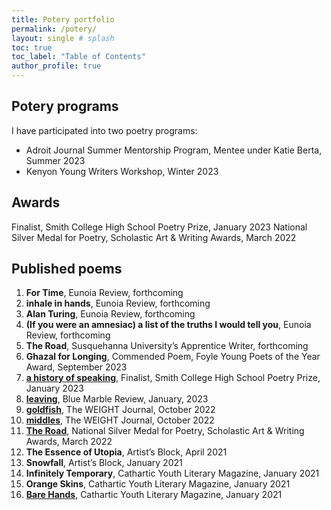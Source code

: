 ```yaml
---
title: Potery portfolio
permalink: /potery/
layout: single # splash
toc: true
toc_label: "Table of Contents"
author_profile: true
---
```


## Potery programs
I have participated into two poetry programs:
- Adroit Journal Summer Mentorship Program, Mentee under Katie Berta, Summer 2023
- Kenyon Young Writers Workshop, Winter 2023

## Awards
Finalist, Smith College High School Poetry Prize, January 2023 
National Silver Medal for Poetry, Scholastic Art & Writing Awards, March 2022

## Published poems

1. **For Time**, Eunoia Review, forthcoming
1. **inhale in hands**, Eunoia Review, forthcoming
1. **Alan Turing**, Eunoia Review, forthcoming
1. **(If you were an amnesiac) a list of the truths I would tell you**, Eunoia Review, forthcoming
1. **The Road**, Susquehanna University’s Apprentice Writer, forthcoming
1. **Ghazal for Longing**, Commended Poem, Foyle Young Poets of the Year Award, September 2023 
1. **[a history of speaking]**, Finalist, Smith College High School Poetry Prize, January 2023 
1. **[leaving]**, Blue Marble Review, January, 2023
1. **[goldfish]**, The WEIGHT Journal, October 2022
1. **[middles]**, The WEIGHT Journal, October 2022
1. **[The Road]**, National Silver Medal for Poetry, Scholastic Art & Writing Awards, March 2022
1. **The Essence of Utopia**, Artist’s Block, April 2021
1. **Snowfall**, Artist’s Block, January 2021
1. **Infinitely Temporary**, Cathartic Youth Literary Magazine, January 2021
1. **Orange Skins**, Cathartic Youth Literary Magazine, January 2021
1. **[Bare Hands]**, Cathartic Youth Literary Magazine, January 2021

<!-- Links -->
[a history of speaking]: https://www.smith.edu/academics/applied-learning-research/boutelle-day-poetry-center/high-school-poetry-prize
[leaving]: https://bluemarblereview.com/leaving/
[goldfish]: https://www.theweightjournal.com/post/goldfish-poetry-by-elena-ferrari
[middles]: https://www.theweightjournal.com/post/middles-poetry-by-elena-ferrari
[The Road]: https://www.artandwriting.org/gallery/594002
[Bare Hands]: https://www.catharticlitmagazine.com/magazine/bare-hands-by-elena-ferrari-15-massachusetts
